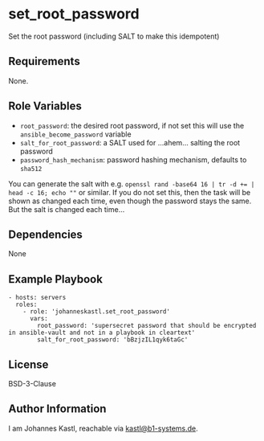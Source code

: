 set_root_password
=========

Set the root password (including SALT to make this idempotent)

Requirements
------------

None.

Role Variables
--------------

- `root_password`: the desired root password, if not set this will use the `ansible_become_password` variable
- `salt_for_root_password`: a SALT used for ...ahem... salting the root password
- `password_hash_mechanism`: password hashing mechanism, defaults to `sha512`

You can generate the salt with e.g. `openssl rand -base64 16 | tr -d += | head -c 16; echo ""` or similar. If you do not set this, then the task will be shown as changed each time, even though the password stays the same. But the salt is changed each time...

Dependencies
------------

None

Example Playbook
----------------

    - hosts: servers
      roles:
        - role: 'johanneskastl.set_root_password'
          vars:
            root_password: 'supersecret password that should be encrypted in ansible-vault and not in a playbook in cleartext'
            salt_for_root_password: 'bBzjzIL1qyk6taGc'

License
-------

BSD-3-Clause

Author Information
------------------

I am Johannes Kastl, reachable via kastl@b1-systems.de.
